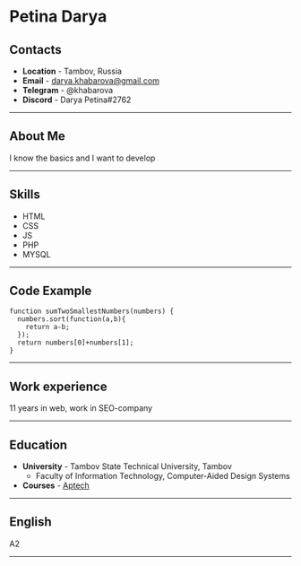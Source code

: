 # Petina Darya

## Contacts

* **Location** - Tambov, Russia
* **Email** - darya.khabarova@gmail.com
* **Telegram** - @khabarova
* **Discord** - Darya Petina#2762

-----

## About Me

I know the basics and I want to develop

-----

## Skills

* HTML
* CSS
* JS
* PHP
* MYSQL

-----

## Code Example

```
function sumTwoSmallestNumbers(numbers) {  
  numbers.sort(function(a,b){
    return a-b;
  });
  return numbers[0]+numbers[1];
}
```

-----

## Work experience

11 years in web, work in SEO-company

-----

## Education

* **University** - Tambov State Technical University, Tambov
    + Faculty of Information Technology, Computer-Aided Design Systems
* **Courses** - [Aptech](http://aptech-russia.com/)

-----

## English

A2

-----
